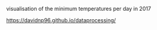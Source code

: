 visualisation of the minimum temperatures per day in 2017

https://davidnp96.github.io/dataprocessing/
